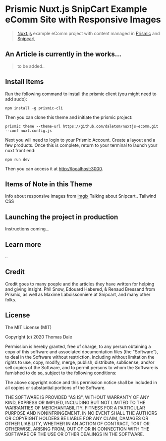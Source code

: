 # Prismic Nuxt.js SnipCart Example eComm Site with Responsive Images

> [Nuxt.js](https://nuxtjs.org) example eComm project with content managed in [Prismic](https://prismic.io) and [Snipcart](https://snipcart.com)

## An Article is currently in the works...

> to be added..


## Install Items

Run the following command to install the prismic client (you might need to add sudo):

``` 
npm install -g prismic-cli
```
Then you can clone this theme and initiate the prismic project:

```
prismic theme --theme-url https://github.com/daletom/nuxtjs-ecomm.git --conf nuxt.config.js
```

Next you will need to login to your Prismic Account.  Create a layout and a few products.  Once this is complete, return to your terminal to launch your nuxt front end:

```
npm run dev
```

Then you can access it at [http://localhost:3000](http://localhost:3000).

## Items of Note in this Theme

Info about responsive images from [imgix](https://www.imgix.com)
Talking about Snipcart..
Tailwind CSS

## Launching the project in production

Instructions coming...

## Learn more

..

## Credit
Credit goes to many poeple and the articles they have written for helping and giving insight. Phil Snow, Edouard Habered, & Renaud Bressand from Prismic, as well as Maxime Laboissonniere at Snipcart, and many other folks.

## License

The MIT License (MIT)

Copyright (c) 2020 Thomas Dale

Permission is hereby granted, free of charge, to any person obtaining a copy of this software and associated documentation files (the "Software"), to deal in the Software without restriction, including without limitation the rights to use, copy, modify, merge, publish, distribute, sublicense, and/or sell copies of the Software, and to permit persons to whom the Software is furnished to do so, subject to the following conditions:

The above copyright notice and this permission notice shall be included in all copies or substantial portions of the Software.

THE SOFTWARE IS PROVIDED "AS IS", WITHOUT WARRANTY OF ANY KIND, EXPRESS OR IMPLIED, INCLUDING BUT NOT LIMITED TO THE WARRANTIES OF MERCHANTABILITY, FITNESS FOR A PARTICULAR PURPOSE AND NONINFRINGEMENT. IN NO EVENT SHALL THE AUTHORS OR COPYRIGHT HOLDERS BE LIABLE FOR ANY CLAIM, DAMAGES OR OTHER LIABILITY, WHETHER IN AN ACTION OF CONTRACT, TORT OR OTHERWISE, ARISING FROM, OUT OF OR IN CONNECTION WITH THE SOFTWARE OR THE USE OR OTHER DEALINGS IN THE SOFTWARE.
